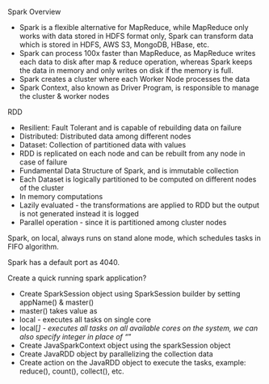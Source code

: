 Spark Overview
- Spark is a flexible alternative for MapReduce, while MapReduce only works with data stored in HDFS format only, Spark can transform data which is stored in HDFS, AWS S3, MongoDB, HBase, etc.
- Spark can process 100x faster than MapReduce, as MapReduce writes each data to disk after map & reduce operation, whereas Spark keeps the data in memory and only writes on disk if the memory is full.
- Spark creates a cluster where each Worker Node processes the data
- Spark Context, also known as Driver Program, is responsible to manage the cluster & worker nodes

RDD
- Resilient: Fault Tolerant and is capable of rebuilding data on failure
- Distributed: Distributed data among different nodes
- Dataset: Collection of partitioned data with values
- RDD is replicated on each node and can be rebuilt from any node in case of failure
- Fundamental Data Structure of Spark, and is immutable collection
- Each Dataset is logically partitioned to be computed on different nodes of the cluster
- In memory computations
- Lazily evaluated - the transformations are applied to RDD but the output is not generated instead it is logged
- Parallel operation - since it is partitioned among cluster nodes

Spark, on local, always runs on stand alone mode, which schedules tasks in FIFO algorithm.

Spark has a default port as 4040.

Create a quick  running spark application?
- Create SparkSession object using SparkSession builder by setting appName() & master()
- master() takes value as
- local - executes all tasks on single core
- local[*] - executes all tasks on all available cores on the system, we can also specify integer in place of “*”
- Create JavaSparkContext object using the sparkSession object
- Create JavaRDD object by parallelizing the collection data
- Create action on the JavaRDD object to execute the tasks, example: reduce(), count(), collect(), etc.
